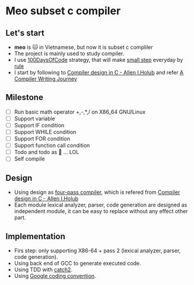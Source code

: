 # Meo subset c compiler

## Let's start
- **meo** is :cat: in Vietnamese, but now  it is subset c compliler
- The project is mainly used to study compiler.
- I use [100DaysOfCode](https://github.com/kallaway/100-days-of-code) strategy, that will make [small step](100days.md) everyday by [rule](https://github.com/kallaway/100-days-of-code/blob/master/rules.md)
- I start by following to [Compiler design in C - Allen I.Holub](https://holub.com/goodies/compiler/compilerDesignInC.pdf) and refer [A Compiler Writing Journey](https://github.com/DoctorWkt/acwj)

## Milestone
- [ ] Run basic math operator +,-,*,/ on X86_64 GNU/Linux
- [ ] Support variable
- [ ] Support IF condition
- [ ] Support WHILE condition
- [ ] Support FOR condition
- [ ] Support function call condition
- [ ] Todo and todo as :ocean: ... LOL
- [ ] Self compile

## Design
- Using design as [four-pass compiler](system_struct.png), which is refered from [Compiler design in C - Allen I.Holub](https://holub.com/goodies/compiler/compilerDesignInC.pdf)
- Each module lexical analyzer, parser, code generation are designed as independent module, it can be easy to replace without any effect other part.

## Implementation
- Firs step: only supporting X86-64 + pass 2 (lexical analyzer, parser, code generation).
- Using back end of GCC to generate executed code.
- Using TDD with [catch2](https://github.com/catchorg/Catch2).
- Using [Google coding convention](https://google.github.io/styleguide/cppguide.html).
